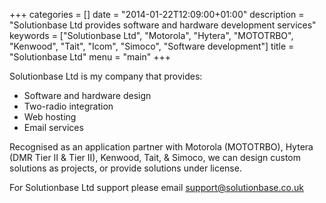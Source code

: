 +++
categories = []
date = "2014-01-22T12:09:00+01:00"
description = "Solutionbase Ltd provides software and hardware development services"
keywords = ["Solutionbase Ltd", "Motorola", "Hytera", "MOTOTRBO", "Kenwood", "Tait", "Icom", "Simoco", "Software development"]
title = "Solutionbase Ltd"
menu = "main"
+++

Solutionbase Ltd is my company that provides:

* Software and hardware design
* Two-radio integration
* Web hosting
* Email services

Recognised as an application partner with Motorola (MOTOTRBO), Hytera (DMR Tier II & Tier II), Kenwood, Tait,
& Simoco, we can design custom solutions as projects, or provide solutions under license.

For Solutionbase Ltd support please email <support@solutionbase.co.uk>


